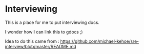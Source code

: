 # Interviewing
This is a place for me to put interviewing docs.


I wonder how I can link this to gdocs ;)

Idea to do this came from :
https://github.com/michael-kehoe/sre-interview/blob/master/README.md

